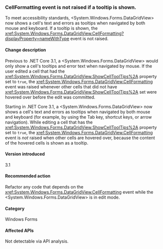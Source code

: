 ### CellFormatting event is not raised if a tooltip is shown.

To meet accessibility standards, <System.Windows.Forms.DataGridView> now shows a cell's text and errors as tooltips when navigated by both mouse and keyboard. If a tooltip is shown, the <xref:System.Windows.Forms.DataGridView.CellFormatting?displayProperty=nameWithType> event is not raised.

#### Change description

Previous to .NET Core 3.1, a <System.Windows.Forms.DataGridView> would only show a cell's tooltips and error text when navigated by mouse. If the user edited a cell that had the <xref:System.Windows.Forms.DataGridView.ShowCellToolTips%2A> property set to `true`, the <xref:System.Windows.Forms.DataGridView.CellFormatting> event was raised whenever other cells that did not have <xref:System.Windows.Forms.DataGridView.ShowCellToolTips%2A> set were hovered over before the edit was committed.

Starting in .NET Core 3.1, a <System.Windows.Forms.DataGridView> now shows a cell's text and errors as tooltips when navigated by both mouse and keyboard (for example, by using the Tab key, shortcut keys, or arrow navigation). While editing a cell that has the <xref:System.Windows.Forms.DataGridView.ShowCellToolTips%2A> property set to `true`, the <xref:System.Windows.Forms.DataGridView.CellFormatting> event is *not* raised when other cells are hovered over, because the content of the hovered cells is shown as a tooltip.

#### Version introduced

3.1

#### Recommended action

Refactor any code that depends on the <xref:System.Windows.Forms.DataGridView.CellFormatting> event while the <System.Windows.Forms.DataGridView> is in edit mode.

#### Category

Windows Forms

#### Affected APIs

Not detectable via API analysis.

<!-- 

### Affected APIs

- Not detectable via API analysis.

-->
